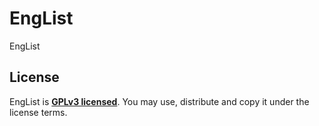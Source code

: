 # EngList
EngList

## License
EngList is **[GPLv3 licensed](LICENSE)**. You may use, distribute and copy it under the license terms.